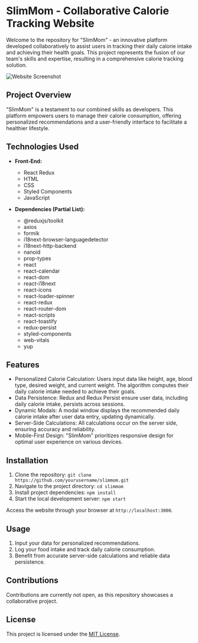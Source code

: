 # SlimMom - Collaborative Calorie Tracking Website

Welcome to the repository for "SlimMom" - an innovative platform developed collaboratively to assist users in tracking their daily calorie intake and achieving their health goals. This project represents the fusion of our team's skills and expertise, resulting in a comprehensive calorie tracking solution.

![Website Screenshot](https://github.com/CipherSeeker/react-health-project/blob/main/4-photo.avif)

## Project Overview

"SlimMom" is a testament to our combined skills as developers. This platform empowers users to manage their calorie consumption, offering personalized recommendations and a user-friendly interface to facilitate a healthier lifestyle.

## Technologies Used

- **Front-End:**
  - React Redux
  - HTML
  - CSS
  - Styled Components
  - JavaScript

- **Dependencies (Partial List):**
  - @reduxjs/toolkit
  - axios
  - formik
  - i18next-browser-languagedetector
  - i18next-http-backend
  - nanoid
  - prop-types
  - react
  - react-calendar
  - react-dom
  - react-i18next
  - react-icons
  - react-loader-spinner
  - react-redux
  - react-router-dom
  - react-scripts
  - react-toastify
  - redux-persist
  - styled-components
  - web-vitals
  - yup

## Features

- Personalized Calorie Calculation: Users input data like height, age, blood type, desired weight, and current weight. The algorithm computes their daily calorie intake needed to achieve their goals.
- Data Persistence: Redux and Redux Persist ensure user data, including daily calorie intake, persists across sessions.
- Dynamic Modals: A modal window displays the recommended daily calorie intake after user data entry, updating dynamically.
- Server-Side Calculations: All calculations occur on the server side, ensuring accuracy and reliability.
- Mobile-First Design: "SlimMom" prioritizes responsive design for optimal user experience on various devices.

## Installation

1. Clone the repository: `git clone https://github.com/yourusername/slimmom.git`
2. Navigate to the project directory: `cd slimmom`
3. Install project dependencies: `npm install`
4. Start the local development server: `npm start`

Access the website through your browser at `http://localhost:3000`.

## Usage

1. Input your data for personalized recommendations.
2. Log your food intake and track daily calorie consumption.
3. Benefit from accurate server-side calculations and reliable data persistence.

## Contributions

Contributions are currently not open, as this repository showcases a collaborative project.

## License

This project is licensed under the [MIT License](LICENSE).
